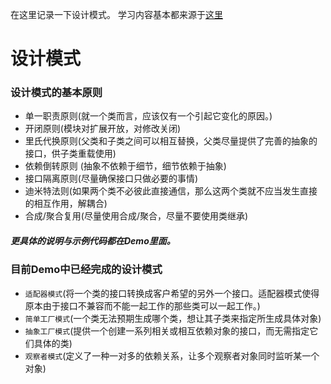 在这里记录一下设计模式。
学习内容基本都来源于[这里](https://github.com/YouXianMing/iOS-Design-Patterns) 

# 设计模式

### 设计模式的基本原则
- 单一职责原则(就一个类而言，应该仅有一个引起它变化的原因。)
- 开闭原则(模块对扩展开放，对修改关闭)
- 里氏代换原则(父类和子类之间可以相互替换，父类尽量提供了完善的抽象的接口，供子类重载使用)
- 依赖倒转原则 (抽象不依赖于细节，细节依赖于抽象)
- 接口隔离原则(尽量确保接口只做必要的事情)
- 迪米特法则(如果两个类不必彼此直接通信，那么这两个类就不应当发生直接的相互作用，解耦合)
- 合成/聚合复用(尽量使用合成/聚合，尽量不要使用类继承)

##### 更具体的说明与示例代码都在Demo里面。


### 目前Demo中已经完成的设计模式

- `适配器模式`(将一个类的接口转换成客户希望的另外一个接口。适配器模式使得原本由于接口不兼容而不能一起工作的那些类可以一起工作。)
- `简单工厂模式`(一个类无法预期生成哪个类，想让其子类来指定所生成具体对象)
- `抽象工厂模式`(提供一个创建一系列相关或相互依赖对象的接口，而无需指定它们具体的类)
- `观察者模式`(定义了一种一对多的依赖关系，让多个观察者对象同时监听某一个对象)
